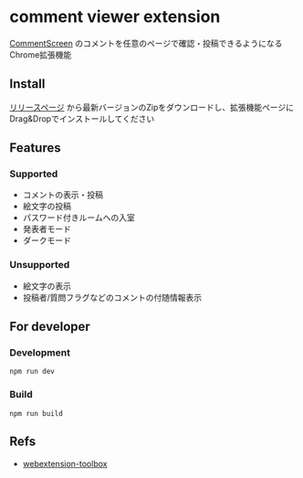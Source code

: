 # comment viewer extension

[CommentScreen](https://commentscreen.com/) のコメントを任意のページで確認・投稿できるようになるChrome拡張機能

## Install

[リリースページ](https://github.com/mokemoko/comment-viewer-extension/releases) から最新バージョンのZipをダウンロードし、拡張機能ページにDrag&Dropでインストールしてください

## Features

### Supported

* コメントの表示・投稿
* 絵文字の投稿
* パスワード付きルームへの入室
* 発表者モード
* ダークモード

### Unsupported

* 絵文字の表示
* 投稿者/質問フラグなどのコメントの付随情報表示

## For developer

### Development

    npm run dev

### Build

    npm run build

## Refs

* [webextension-toolbox](https://github.com/HaNdTriX/webextension-toolbox)

